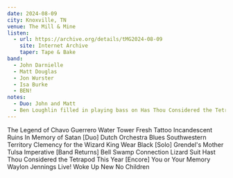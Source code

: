 ```yaml
---
date: 2024-08-09
city: Knoxville, TN
venue: The Mill & Mine
listen:
  - url: https://archive.org/details/tMG2024-08-09
    site: Internet Archive
    taper: Tape & Bake
band:
  - John Darnielle
  - Matt Douglas
  - Jon Wurster
  - Isa Burke
  - BEN!
notes:
  - Duo: John and Matt
  - Ben Loughlin filled in playing bass on Has Thou Considered the Tetrapod and This Year  
---
```

The Legend of Chavo Guerrero
Water Tower
Fresh Tattoo
Incandescent Ruins
In Memory of Satan
[Duo]
Dutch Orchestra Blues
Southwestern Territory
Clemency for the Wizard King
Wear Black
[Solo]
Grendel's Mother
Tulsa Imperative
[Band Returns]
Bell Swamp Connection
Lizard Suit
Hast Thou Considered the Tetrapod
This Year
[Encore]
You or Your Memory
Waylon Jennings Live!
Woke Up New
No Children
